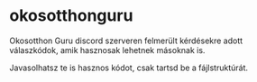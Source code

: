 # okosotthonguru
Okosotthon Guru discord szerveren felmerült kérdésekre adott válaszkódok, amik hasznosak lehetnek másoknak is.

Javasolhatsz te is hasznos kódot, csak tartsd be a fájlstruktúrát.
